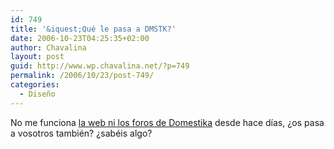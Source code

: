 ```yaml
---
id: 749
title: '&iquest;Qué le pasa a DMSTK?'
date: 2006-10-23T04:25:35+02:00
author: Chavalina
layout: post
guid: http://www.wp.chavalina.net/?p=749
permalink: /2006/10/23/post-749/
categories:
  - Diseño
---
```

No me funciona <a href="http://domestika.org/" target="_blank">la web ni los foros de Domestika</a> desde hace d&iacute;as, &iquest;os pasa a vosotros también? &iquest;sabéis algo?